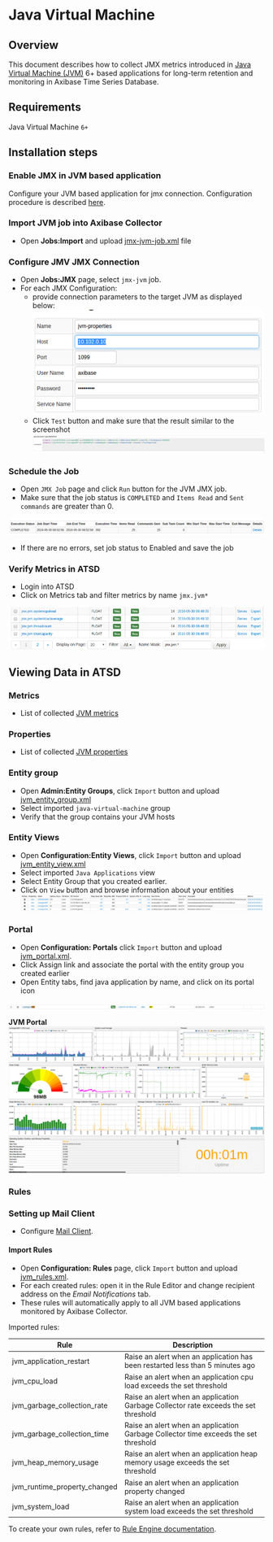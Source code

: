 # Java Virtual Machine

## Overview

This document describes how to collect JMX metrics introduced in [Java Virtual Machine (JVM)](https://docs.oracle.com/javase/specs/jvms/se7/html/) 6+ based applications for long-term retention and monitoring in Axibase Time Series Database.

## Requirements

Java Virtual Machine `6+`

## Installation steps

### Enable JMX in JVM based application

Configure your JVM based application for jmx connection. Configuration procedure is described [here](../../jmx.md).

### Import JVM job into Axibase Collector

 * Open **Jobs:Import** and upload [jmx-jvm-job.xml](configs/jvm_job.xml) file

### Configure JMV JMX Connection

* Open **Jobs:JMX** page, select `jmx-jvm` job.
* For each JMX Configuration:
    * provide connection parameters to the target JVM as displayed below:
    ![](images/jvm_jmx_configuration.png)
    * Click `Test` button and make sure that the result similar to the screenshot
    ![](images/jvm_test_jmx_configuration.png)

### Schedule the Job

* Open `JMX Job` page and click `Run` button for the JVM JMX job.
* Make sure that the job status is `COMPLETED` and `Items Read` and `Sent commands` are greater than 0.

![](images/test_run.png)

* If there are no errors, set job status to Enabled and save the job

### Verify Metrics in ATSD

* Login into ATSD
* Click on Metrics tab and filter metrics by name `jmx.jvm*`

![](images/jvm_metrics.png)

## Viewing Data in ATSD

### Metrics

* List of collected [JVM metrics](metric-list.md)

### Properties

* List of collected [JVM properties](properties-list.md)


### Entity group

* Open **Admin:Entity Groups**, click `Import` button and upload  [jvm_entity_group.xml](configs/jvm_entity_group.xml)
* Select imported `java-virtual-machine` group
* Verify that the group contains your JVM hosts


### Entity Views

* Open **Configuration:Entity Views**, click `Import` button and upload  [jvm_entity_view.xml](configs/jvm_entity_view.xml)
* Select imported `Java Applications` view
* Select Entity Group that you created earlier.
* Click on `View` button and browse information about your entities
![](images/jvm_entity_view.png)


### Portal
* Open **Configuration: Portals** click `Import` button and upload [jvm_portal.xml](configs/jvm_portal.xml).
* Click Assign link and associate the portal with the entity group you created earlier
* Open Entity tabs, find java application by name, and click on its portal icon

![](images/jvm_portal_icon.png)

**JVM Portal**
![](images/jvm_portal.png)

### Rules

### Setting up Mail Client

* Configure [Mail Client](https://github.com/axibase/atsd-docs/blob/master/administration/setting-up-email-client.md).

#### Import Rules

* Open **Configuration: Rules** page, click `Import` button and upload [jvm_rules.xml](configs/jvm_rules.xml).
* For each created rules: open it  in the Rule Editor and change recipient address on the *Email Notifications* tab.
* These rules will automatically apply to all JVM based applications monitored by Axibase Collector.

Imported rules:

| **Rule** |  **Description** |
| --- | --- |
| jvm_application_restart | Raise an alert when an application has been restarted less than 5 minutes ago  |
| jvm_cpu_load | Raise an alert when an application cpu load exceeds the set threshold |
| jvm_garbage_collection_rate |  Raise an alert when an application Garbage Collector rate exceeds the set threshold |
| jvm_garbage_collection_time |   Raise an alert when an application Garbage Collector time exceeds the set threshold |
| jvm_heap_memory_usage | Raise an alert when an application heap memory usage exceeds the set threshold |
| jvm_runtime_property_changed | Raise an alert when an application property changed |
| jvm_system_load | Raise an alert when an application system load exceeds the set threshold |

To create your own rules, refer to [Rule Engine documentation](https://github.com/axibase/atsd-docs/blob/master/rule-engine/rule-engine.md).
